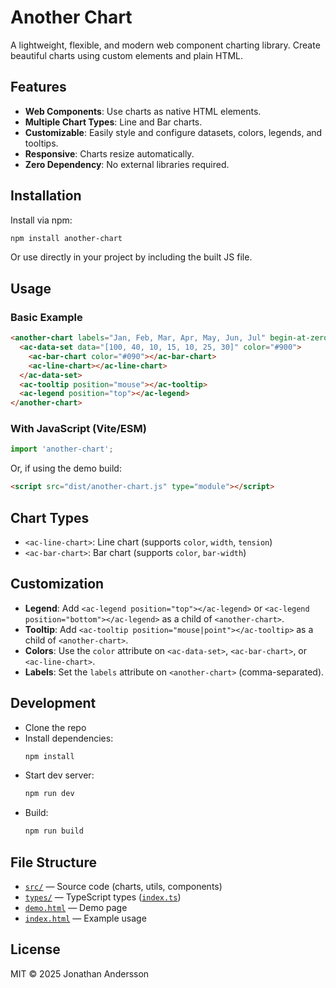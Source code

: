 # Another Chart

A lightweight, flexible, and modern web component charting library. Create beautiful charts using custom elements and plain HTML.

## Features

- **Web Components**: Use charts as native HTML elements.
- **Multiple Chart Types**: Line and Bar charts.
- **Customizable**: Easily style and configure datasets, colors, legends, and tooltips.
- **Responsive**: Charts resize automatically.
- **Zero Dependency**: No external libraries required.

## Installation

Install via npm:

```sh
npm install another-chart
```

Or use directly in your project by including the built JS file.

## Usage

### Basic Example

```html
<another-chart labels="Jan, Feb, Mar, Apr, May, Jun, Jul" begin-at-zero="true">
  <ac-data-set data="[100, 40, 10, 15, 10, 25, 30]" color="#900">
    <ac-bar-chart color="#090"></ac-bar-chart>
    <ac-line-chart></ac-line-chart>
  </ac-data-set>
  <ac-tooltip position="mouse"></ac-tooltip>
  <ac-legend position="top"></ac-legend>
</another-chart>
```

### With JavaScript (Vite/ESM)

```js
import 'another-chart';
```

Or, if using the demo build:

```html
<script src="dist/another-chart.js" type="module"></script>
```

## Chart Types

- `<ac-line-chart>`: Line chart (supports `color`, `width`, `tension`)
- `<ac-bar-chart>`: Bar chart (supports `color`, `bar-width`)

## Customization

- **Legend**: Add `<ac-legend position="top"></ac-legend>` or `<ac-legend position="bottom"></ac-legend>` as a child of `<another-chart>`.
- **Tooltip**: Add `<ac-tooltip position="mouse|point"></ac-tooltip>` as a child of `<another-chart>`.
- **Colors**: Use the `color` attribute on `<ac-data-set>`, `<ac-bar-chart>`, or `<ac-line-chart>`.
- **Labels**: Set the `labels` attribute on `<another-chart>` (comma-separated).

## Development

- Clone the repo
- Install dependencies:  
  ```sh
  npm install
  ```
- Start dev server:  
  ```sh
  npm run dev
  ```
- Build:  
  ```sh
  npm run build
  ```

## File Structure

- [`src/`](src/) — Source code (charts, utils, components)
- [`types/`](types/) — TypeScript types ([`index.ts`](types/index.ts))
- [`demo.html`](demo.html) — Demo page
- [`index.html`](index.html) — Example usage

## License

MIT © 2025 Jonathan Andersson